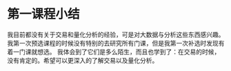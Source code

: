 # 第一课程小结
我目前都没有关于交易和量化分析的经验，可是对大数据与分析这些东西感兴趣。我第一次预选课程的时候没有特别的去研究所有门课，但是我第一次补选时发现有着一门课就想选。
我体会到了它们是多么陌生，而且也学到了：在交易的时候，没有肯定的。希望可以更深入的了解交易以及量化分析。

